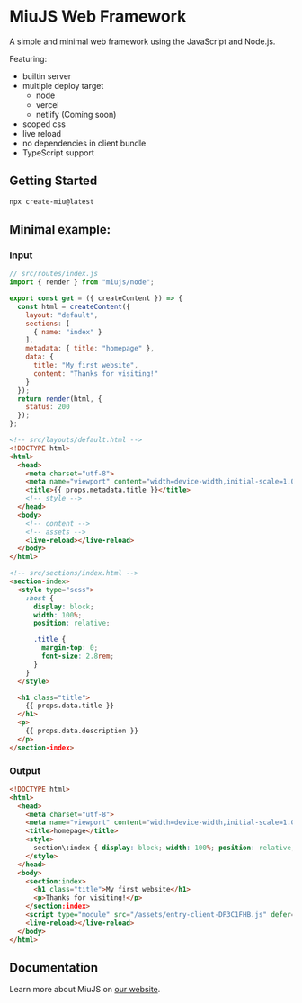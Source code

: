 # MiuJS Web Framework

A simple and minimal web framework using the JavaScript and Node.js.

Featuring:
- builtin server
- multiple deploy target
  - node
  - vercel
  - netlify (Coming soon)
- scoped css
- live reload
- no dependencies in client bundle
- TypeScript support

## Getting Started
```bash
npx create-miu@latest
```

## Minimal example:
### Input
```js
// src/routes/index.js
import { render } from "miujs/node";

export const get = ({ createContent }) => {
  const html = createContent({
    layout: "default",
    sections: [
      { name: "index" }
    ],
    metadata: { title: "homepage" },
    data: {
      title: "My first website",
      content: "Thanks for visiting!"
    }
  });
  return render(html, {
    status: 200
  });
};
```

```html
<!-- src/layouts/default.html -->
<!DOCTYPE html>
<html>
  <head>
    <meta charset="utf-8">
    <meta name="viewport" content="width=device-width,initial-scale=1.0">
    <title>{{ props.metadata.title }}</title>
    <!-- style -->
  </head>
  <body>
    <!-- content -->
    <!-- assets -->
    <live-reload></live-reload>
  </body>
</html>
```

```html
<!-- src/sections/index.html -->
<section-index>
  <style type="scss">
    :host {
      display: block;
      width: 100%;
      position: relative;

      .title {
        margin-top: 0;
        font-size: 2.8rem;
      }
    }
  </style>

  <h1 class="title">
    {{ props.data.title }}
  </h1>
  <p>
    {{ props.data.description }}
  </p>
</section-index>
```
### Output
```html
<!DOCTYPE html>
<html>
  <head>
    <meta charset="utf-8">
    <meta name="viewport" content="width=device-width,initial-scale=1.0">
    <title>homepage</title>
    <style>
      section\:index { display: block; width: 100%; position: relative; } section\:index .title { margin-top: 0; font-size: 2.8rem; }
    </style>
  </head>
  <body>
    <section:index>
      <h1 class="title">My first website</h1>
      <p>Thanks for visiting!</p>
    </section:index>
    <script type="module" src="/assets/entry-client-DP3C1FHB.js" defer="defer"></script>
    <live-reload></live-reload>
  </body>
</html>
```

## Documentation
Learn more about MiuJS on [our website](https://www.miujs.com).
